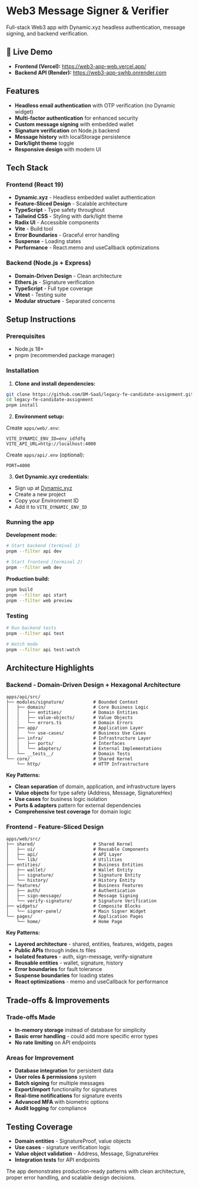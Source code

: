 # Web3 Message Signer & Verifier

Full-stack Web3 app with Dynamic.xyz headless authentication, message signing, and backend verification.

## 🚀 Live Demo

- **Frontend (Vercel):** https://web3-app-web.vercel.app/
- **Backend API (Render):** https://web3-app-swhb.onrender.com

## Features

- **Headless email authentication** with OTP verification (no Dynamic widget)
- **Multi-factor authentication** for enhanced security
- **Custom message signing** with embedded wallet
- **Signature verification** on Node.js backend
- **Message history** with localStorage persistence
- **Dark/light theme** toggle
- **Responsive design** with modern UI

## Tech Stack

### Frontend (React 19)

- **Dynamic.xyz** - Headless embedded wallet authentication
- **Feature-Sliced Design** - Scalable architecture
- **TypeScript** - Type safety throughout
- **Tailwind CSS** - Styling with dark/light theme
- **Radix UI** - Accessible components
- **Vite** - Build tool
- **Error Boundaries** - Graceful error handling
- **Suspense** - Loading states
- **Performance** - React.memo and useCallback optimizations

### Backend (Node.js + Express)

- **Domain-Driven Design** - Clean architecture
- **Ethers.js** - Signature verification
- **TypeScript** - Full type coverage
- **Vitest** - Testing suite
- **Modular structure** - Separated concerns

## Setup Instructions

### Prerequisites

- Node.js 18+
- pnpm (recommended package manager)

### Installation

1. **Clone and install dependencies:**

```bash
git clone https://github.com/DM-SaaS/legacy-fe-candidate-assignment.git
cd legacy-fe-candidate-assignment
pnpm install
```

2. **Environment setup:**

Create `apps/web/.env`:

```
VITE_DYNAMIC_ENV_ID=env_idfdfq
VITE_API_URL=http://localhost:4000
```

Create `apps/api/.env` (optional):

```
PORT=4000
```

3. **Get Dynamic.xyz credentials:**

- Sign up at [Dynamic.xyz](https://dynamic.xyz)
- Create a new project
- Copy your Environment ID
- Add it to `VITE_DYNAMIC_ENV_ID`

### Running the app

**Development mode:**

```bash
# Start backend (terminal 1)
pnpm --filter api dev

# Start frontend (terminal 2)
pnpm --filter web dev
```

**Production build:**

```bash
pnpm build
pnpm --filter api start
pnpm --filter web preview
```

### Testing

```bash
# Run backend tests
pnpm --filter api test

# Watch mode
pnpm --filter api test:watch
```

## Architecture Highlights

### Backend - Domain-Driven Design + Hexagonal Architecture

```
apps/api/src/
├── modules/signature/           # Bounded Context
│   ├── domain/                  # Core Business Logic
│   │   ├── entities/            # Domain Entities
│   │   ├── value-objects/       # Value Objects
│   │   └── errors.ts            # Domain Errors
│   ├── app/                     # Application Layer
│   │   └── use-cases/           # Business Use Cases
│   ├── infra/                   # Infrastructure Layer
│   │   ├── ports/               # Interfaces
│   │   └── adapters/            # External Implementations
│   └── __tests__/               # Domain Tests
└── core/                        # Shared Kernel
    └── http/                    # HTTP Infrastructure
```

**Key Patterns:**

- **Clean separation** of domain, application, and infrastructure layers
- **Value objects** for type safety (Address, Message, SignatureHex)
- **Use cases** for business logic isolation
- **Ports & adapters** pattern for external dependencies
- **Comprehensive test coverage** for domain logic

### Frontend - Feature-Sliced Design

```
apps/web/src/
├── shared/                      # Shared Kernel
│   ├── ui/                      # Reusable Components
│   ├── api/                     # API Layer
│   └── lib/                     # Utilities
├── entities/                    # Business Entities
│   ├── wallet/                  # Wallet Entity
│   ├── signature/               # Signature Entity
│   └── history/                 # History Entity
├── features/                    # Business Features
│   ├── auth/                    # Authentication
│   ├── sign-message/            # Message Signing
│   └── verify-signature/        # Signature Verification
├── widgets/                     # Composite Blocks
│   └── signer-panel/            # Main Signer Widget
└── pages/                       # Application Pages
    └── home/                    # Home Page
```

**Key Patterns:**

- **Layered architecture** - shared, entities, features, widgets, pages
- **Public APIs** through index.ts files
- **Isolated features** - auth, sign-message, verify-signature
- **Reusable entities** - wallet, signature, history
- **Error boundaries** for fault tolerance
- **Suspense boundaries** for loading states
- **React optimizations** - memo and useCallback for performance

## Trade-offs & Improvements

### Trade-offs Made

- **In-memory storage** instead of database for simplicity
- **Basic error handling** - could add more specific error types
- **No rate limiting** on API endpoints

### Areas for Improvement

- **Database integration** for persistent data
- **User roles & permissions** system
- **Batch signing** for multiple messages
- **Export/import** functionality for signatures
- **Real-time notifications** for signature events
- **Advanced MFA** with biometric options
- **Audit logging** for compliance

## Testing Coverage

- **Domain entities** - SignatureProof, value objects
- **Use cases** - signature verification logic
- **Value object validation** - Address, Message, SignatureHex
- **Integration tests** for API endpoints

The app demonstrates production-ready patterns with clean architecture, proper error handling, and scalable design decisions.
